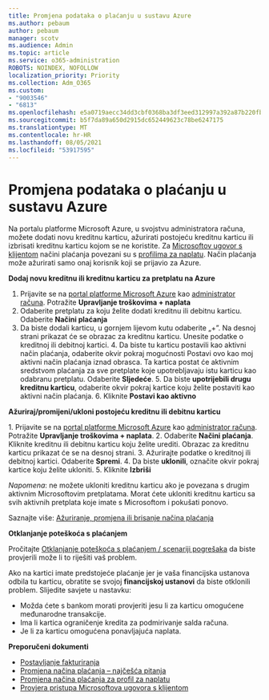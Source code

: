 ```yaml
---
title: Promjena podataka o plaćanju u sustavu Azure
ms.author: pebaum
author: pebaum
manager: scotv
ms.audience: Admin
ms.topic: article
ms.service: o365-administration
ROBOTS: NOINDEX, NOFOLLOW
localization_priority: Priority
ms.collection: Adm_O365
ms.custom:
- "9003546"
- "6813"
ms.openlocfilehash: e5a0719aecc34dd3cbf0368ba3df3eed312997a392a87b220fbafc8b21b19aa6
ms.sourcegitcommit: b5f7da89a650d2915dc652449623c78be6247175
ms.translationtype: MT
ms.contentlocale: hr-HR
ms.lasthandoff: 08/05/2021
ms.locfileid: "53917595"
---
```

# <a name="change-payment-information-in-azure"></a>Promjena podataka o plaćanju u sustavu Azure

Na portalu platforme Microsoft Azure, u svojstvu administratora računa, možete dodati novu kreditnu karticu, ažurirati postojeću kreditnu karticu ili izbrisati kreditnu karticu kojom se ne koristite. Za [Microsoftov ugovor s klijentom](https://docs.microsoft.com/azure/billing/billing-how-to-change-credit-card?WT.mc_id=Portal-Microsoft_Azure_Support#check-access-to-a-microsoft-customer-agreement) načini plaćanja povezani su s [profilima za naplatu](https://docs.microsoft.com/azure/billing/billing-how-to-change-credit-card?WT.mc_id=Portal-Microsoft_Azure_Support#change-payment-method-for-a-billing-profile). Način plaćanja može ažurirati samo onaj korisnik koji se prijavio za Azure.

**Dodaj novu kreditnu ili kreditnu karticu za pretplatu na Azure**

1. Prijavite se na [portal platforme Microsoft Azure](https://portal.azure.com/) kao [administrator računa](https://docs.microsoft.com/azure/billing/billing-subscription-transfer?WT.mc_id=Portal-Microsoft_Azure_Support#whoisaa). Potražite **Upravljanje troškovima + naplata**
2. Odaberite pretplatu za koju želite dodati kreditnu ili debitnu karticu. Odaberite **Načini plaćanja**
3. Da biste dodali karticu, u gornjem lijevom kutu odaberite „+”. Na desnoj strani prikazat će se obrazac za kreditnu karticu. Unesite podatke o kreditnoj ili debitnoj kartici. 4. Da biste tu karticu postavili kao aktivni način plaćanja, odaberite okvir pokraj mogućnosti Postavi ovo kao moj aktivni način plaćanja iznad obrasca. Ta kartica postat će aktivnim sredstvom plaćanja za sve pretplate koje upotrebljavaju istu karticu kao odabranu pretplatu. Odaberite **Sljedeće**. 5. Da biste **upotrijebili drugu kreditnu karticu**, odaberite okvir pokraj kartice koju želite postaviti kao aktivni način plaćanja.
6. Kliknite **Postavi kao aktivno**

**Ažuriraj/promijeni/ukloni postojeću kreditnu ili debitnu karticu**

1. Prijavite se na [portal platforme Microsoft Azure](https://portal.azure.com/) kao [administrator računa](https://docs.microsoft.com/azure/billing/billing-subscription-transfer?WT.mc_id=Portal-Microsoft_Azure_Support#whoisaa). Potražite **Upravljanje troškovima + naplata**.
2. Odaberite **Načini plaćanja**. Kliknite kreditnu ili debitnu karticu koju želite urediti. Obrazac za kreditnu karticu prikazat će se na desnoj strani. 3. Ažurirajte podatke o kreditnoj ili debitnoj kartici. Odaberite **Spremi**.
4. Da biste **uklonili**, označite okvir pokraj kartice koju želite ukloniti. 5. Kliknite **Izbriši**

_Napomena_: ne možete ukloniti kreditnu karticu ako je povezana s drugim aktivnim Microsoftovim pretplatama. Morat ćete ukloniti kreditnu karticu sa svih aktivnih pretplata koje imate s Microsoftom i pokušati ponovo.

Saznajte više: [Ažuriranje, promjena ili brisanje načina plaćanja](https://docs.microsoft.com/azure/billing/billing-how-to-change-credit-card?WT.mc_id=Portal-Microsoft_Azure_Support)

**Otklanjanje poteškoća s plaćanjem**

Pročitajte [Otklanjanje poteškoća s plaćanjem / scenariji pogrešaka](https://support.microsoft.com/help/4505172/troubleshooting-payment-issues) da biste provjerili može li to riješiti vaš problem.

Ako na kartici imate predstojeće plaćanje jer je vaša financijska ustanova odbila tu karticu, obratite se svojoj **financijskoj ustanovi** da biste otklonili problem. Slijedite savjete u nastavku:

- Možda ćete s bankom morati provjeriti jesu li za karticu omogućene međunarodne transakcije.
- Ima li kartica ograničenje kredita za podmirivanje salda računa.
- Je li za karticu omogućena ponavljajuća naplata.

**Preporučeni dokumenti**

- [Postavljanje fakturiranja](https://azure.microsoft.com/pricing/invoicing/)
- [Promjena načina plaćanja – najčešća pitanja](https://docs.microsoft.com/azure/billing/billing-how-to-change-credit-card?WT.mc_id=Portal-Microsoft_Azure_Support#frequently-asked-questions)
- [Promjena načina plaćanja za profil za naplatu](https://docs.microsoft.com/azure/billing/billing-how-to-change-credit-card?WT.mc_id=Portal-Microsoft_Azure_Support#change-payment-method-for-a-billing-profile)
- [Provjera pristupa Microsoftova ugovora s klijentom](https://docs.microsoft.com/azure/billing/billing-how-to-change-credit-card?WT.mc_id=Portal-Microsoft_Azure_Support#check-access-to-a-microsoft-customer-agreement)